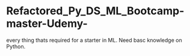 # Refactored_Py_DS_ML_Bootcamp-master-Udemy-
every thing thats required for a starter in ML. Need basc knowledge on Python.
